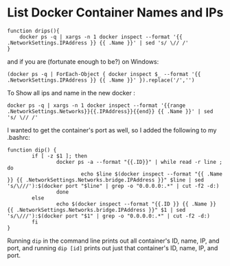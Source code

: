 # List Docker Container Names and IPs 
```shell
function drips(){
    docker ps -q | xargs -n 1 docker inspect --format '{{ .NetworkSettings.IPAddress }} {{ .Name }}' | sed 's/ \// /'
}
```



and if you are (fortunate enough to be?) on Windows:
```shell
(docker ps -q | ForEach-Object { docker inspect $_ --format '{{ .NetworkSettings.IPAddress }} {{ .Name }}' }).replace('/','')
```



To Show all ips and name in the new docker :
```shell
docker ps -q | xargs -n 1 docker inspect --format '{{range .NetworkSettings.Networks}}{{.IPAddress}}{{end}} {{ .Name }}' | sed 's/ \// /'
```




  I wanted to get the container's port as well, so I added the following to my .bashrc:
```shell
function dip() {
        if [ -z $1 ]; then
                docker ps -a --format "{{.ID}}" | while read -r line ; do
                        echo $line $(docker inspect --format "{{ .Name }} {{ .NetworkSettings.Networks.bridge.IPAddress }}" $line | sed 's/\///'):$(docker port "$line" | grep -o "0.0.0.0:.*" | cut -f2 -d:)
                done
        else
                echo $(docker inspect --format "{{.ID }} {{ .Name }} {{ .NetworkSettings.Networks.bridge.IPAddress }}" $1 | sed 's/\///'):$(docker port "$1" | grep -o "0.0.0.0:.*" | cut -f2 -d:)
        fi
}
```
Running `dip` in the command line prints out all container's ID, name, IP, and port, and running `dip [id]` prints out just that container's ID, name, IP, and port.
